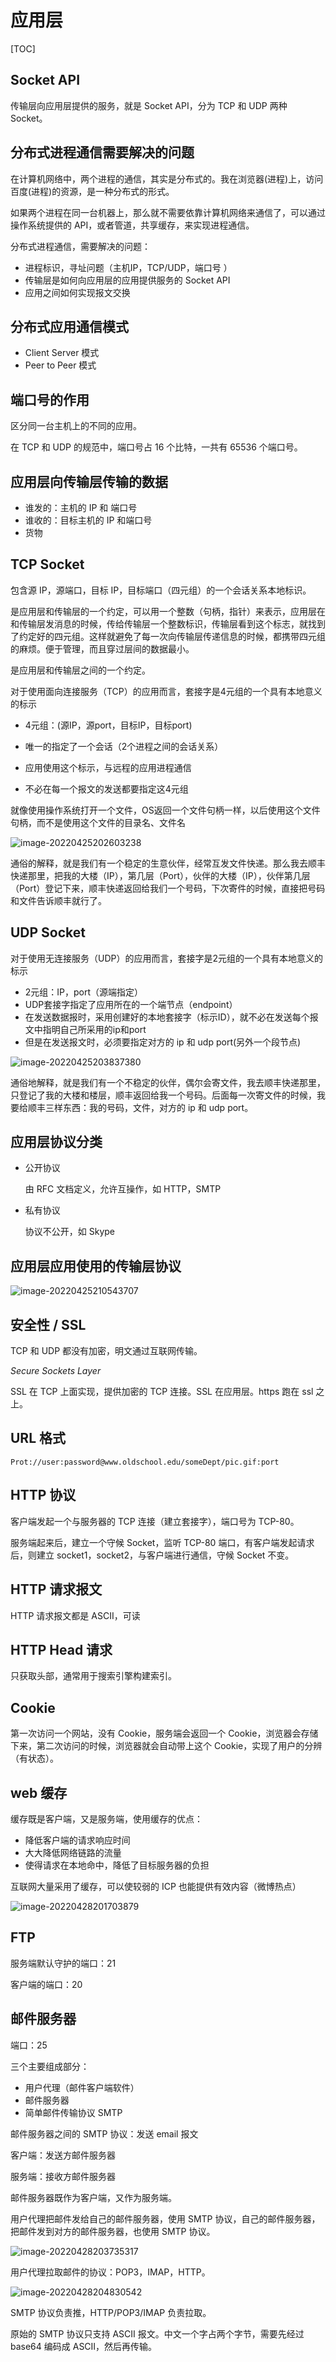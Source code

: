 # 应用层

[TOC]



## Socket API

传输层向应用层提供的服务，就是 Socket API，分为 TCP 和 UDP 两种 Socket。



## 分布式进程通信需要解决的问题

在计算机网络中，两个进程的通信，其实是分布式的。我在浏览器(进程)上，访问百度(进程)的资源，是一种分布式的形式。

如果两个进程在同一台机器上，那么就不需要依靠计算机网络来通信了，可以通过操作系统提供的 API，或者管道，共享缓存，来实现进程通信。

分布式进程通信，需要解决的问题：

* 进程标识，寻址问题（主机IP，TCP/UDP，端口号 ）
* 传输层是如何向应用层的应用提供服务的 Socket API
* 应用之间如何实现报文交换



## 分布式应用通信模式

* Client Server 模式
* Peer to Peer 模式 



## 端口号的作用

区分同一台主机上的不同的应用。

在 TCP 和 UDP 的规范中，端口号占 16 个比特，一共有 65536 个端口号。



## 应用层向传输层传输的数据

* 谁发的：主机的 IP 和 端口号
* 谁收的：目标主机的 IP 和端口号
* 货物



## TCP Socket

包含源 IP，源端口，目标 IP，目标端口（四元组）的一个会话关系本地标识。

是应用层和传输层的一个约定，可以用一个整数（句柄，指针）来表示，应用层在和传输层发消息的时候，传给传输层一个整数标识，传输层看到这个标志，就找到了约定好的四元组。这样就避免了每一次向传输层传递信息的时候，都携带四元组的麻烦。便于管理，而且穿过层间的数据最小。

是应用层和传输层之间的一个约定。



对于使用面向连接服务（TCP）的应用而言，套接字是4元组的一个具有本地意义的标示

* 4元组：(源IP，源port，目标IP，目标port)

* 唯一的指定了一个会话（2个进程之间的会话关系）

* 应用使用这个标示，与远程的应用进程通信

* 不必在每一个报文的发送都要指定这4元组

就像使用操作系统打开一个文件，OS返回一个文件句柄一样，以后使用这个文件句柄，而不是使用这个文件的目录名、文件名

![image-20220425202603238](assets/image-20220425202603238.png)

通俗的解释，就是我们有一个稳定的生意伙伴，经常互发文件快递。那么我去顺丰快递那里，把我的大楼（IP），第几层（Port），伙伴的大楼（IP），伙伴第几层（Port）登记下来，顺丰快递返回给我们一个号码，下次寄件的时候，直接把号码和文件告诉顺丰就行了。



## UDP Socket

对于使用无连接服务（UDP）的应用而言，套接字是2元组的一个具有本地意义的标示

* 2元组：IP，port（源端指定）
* UDP套接字指定了应用所在的一个端节点（endpoint）
* 在发送数据报时，采用创建好的本地套接字（标示ID），就不必在发送每个报文中指明自己所采用的ip和port
* 但是在发送报文时，必须要指定对方的 ip 和 udp port(另外一个段节点)

![image-20220425203837380](assets/image-20220425203837380.png)

通俗地解释，就是我们有一个不稳定的伙伴，偶尔会寄文件，我去顺丰快递那里，只登记了我的大楼和楼层，顺丰返回给我一个号码。后面每一次寄文件的时候，我要给顺丰三样东西：我的号码，文件，对方的 ip 和 udp port。



## 应用层协议分类

* 公开协议

  由 RFC 文档定义，允许互操作，如 HTTP，SMTP

* 私有协议

  协议不公开，如 Skype 



## 应用层应用使用的传输层协议

![image-20220425210543707](assets/image-20220425210543707.png)



## 安全性 / SSL

TCP 和 UDP 都没有加密，明文通过互联网传输。



*Secure Sockets Layer* 

SSL 在 TCP 上面实现，提供加密的 TCP 连接。SSL 在应用层。https 跑在 ssl 之上。



## URL 格式

```
Prot://user:password@www.oldschool.edu/someDept/pic.gif:port
```



## HTTP 协议

客户端发起一个与服务器的 TCP 连接（建立套接字），端口号为 TCP-80。

服务端起来后，建立一个守候 Socket，监听 TCP-80 端口，有客户端发起请求后，则建立 socket1，socket2，与客户端进行通信，守候 Socket 不变。



## HTTP 请求报文

HTTP 请求报文都是 ASCII，可读



## HTTP Head 请求

只获取头部，通常用于搜索引擎构建索引。



## Cookie

第一次访问一个网站，没有 Cookie，服务端会返回一个 Cookie，浏览器会存储下来，第二次访问的时候，浏览器就会自动带上这个 Cookie，实现了用户的分辨（有状态）。



## web 缓存



缓存既是客户端，又是服务端，使用缓存的优点：

* 降低客户端的请求响应时间
* 大大降低网络链路的流量
* 使得请求在本地命中，降低了目标服务器的负担

互联网大量采用了缓存，可以使较弱的 ICP 也能提供有效内容（微博热点）

![image-20220428201703879](assets/image-20220428201703879.png)



## FTP 

服务端默认守护的端口：21

客户端的端口：20



## 邮件服务器

端口：25

三个主要组成部分：

* 用户代理（邮件客户端软件）
* 邮件服务器
* 简单邮件传输协议 SMTP

邮件服务器之间的 SMTP 协议：发送 email 报文

客户端：发送方邮件服务器

服务端：接收方邮件服务器

邮件服务器既作为客户端，又作为服务端。

用户代理把邮件发给自己的邮件服务器，使用 SMTP 协议，自己的邮件服务器，把邮件发到对方的邮件服务器，也使用 SMTP 协议。

![image-20220428203735317](assets/image-20220428203735317.png)

用户代理拉取邮件的协议：POP3，IMAP，HTTP。

![image-20220428204830542](assets/image-20220428204830542.png)

SMTP 协议负责推，HTTP/POP3/IMAP 负责拉取。



原始的 SMTP 协议只支持 ASCII 报文。中文一个字占两个字节，需要先经过 base64 编码成 ASCII，然后再传输。
